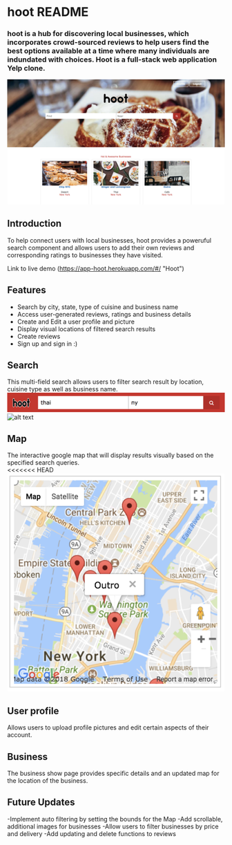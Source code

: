 # hoot README

### hoot is a hub for discovering local businesses, which incorporates crowd-sourced reviews to help users find the best options available at a time where many individuals are indundated with choices. Hoot is a full-stack web application Yelp clone.
![alt text](https://github.com/kmtownley/Hoot/blob/master/app/assets/images/hoot-frontpage.png "Logo Title Text 1")

## Introduction
  To help connect users with local businesses, hoot provides a poweruful search component and allows users to add their own reviews and corresponding ratings to businesses they have visited.

  Link to live demo (https://app-hoot.herokuapp.com/#/ "Hoot") 

## Features
- Search by city, state, type of cuisine and business name
- Access user-generated reviews, ratings and business details
- Create and Edit a user profile and picture
- Display visual locations of filtered search results
- Create reviews
- Sign up and sign in :)

## Search
  This multi-field search allows users to filter search result by location, cuisine type as well as business name.
  ![alt text](https://github.com/kmtownley/Hoot/blob/master/app/assets/images/multi-field-search.png "component 1")
  ![alt text](https://github.com/kmtownley/Hoot/blob/master/app/assets/images/search_results.png "component 1b")

## Map
 The interactive google map that will display results visually based on the specified search queries.  
<<<<<<< HEAD
 ![alt text](https://github.com/kmtownley/Hoot/blob/master/app/assets/images/readme_map.png "component 2")

## User profile
  Allows users to upload profile pictures and edit certain aspects of their account.

## Business
  The business show page provides specific details and an updated map for the location of the business.


## Future Updates
  -Implement auto filtering by setting the bounds for the Map
  -Add scrollable, additional images for businesses
  -Allow users to filter businesses by price and delivery
  -Add updating and delete functions to reviews
